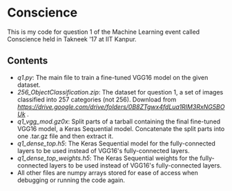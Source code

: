 # Conscience

This is my code for question 1 of the Machine Learning event called Conscience held in Takneek '17 at IIT Kanpur.

Contents
--------

* *q1.py*: The main file to train a fine-tuned VGG16 model on the given dataset.
* *256_ObjectClassification.zip*: The dataset for question 1, a set of images classified into 257 categories (not 256). Download from *https://drive.google.com/drive/folders/0B8ZTgwx4fdLua1RIM3RxNG5BOUk* .
* *q1_vgg_mod.gz0x*: Split parts of a tarball containing the final fine-tuned VGG16 model, a Keras Sequential model. Concatenate the split parts into one .tar.gz file and then extract it.
* *q1_dense_top.h5*: The Keras Sequential model for the fully-connected layers to be used instead of VGG16's fully-connected layers.
* *q1_dense_top_weights.h5*: The Keras Sequential weights for the fully-connected layers to be used instead of VGG16's fully-connected layers.
* All other files are numpy arrays stored for ease of access when debugging or running the code again.
